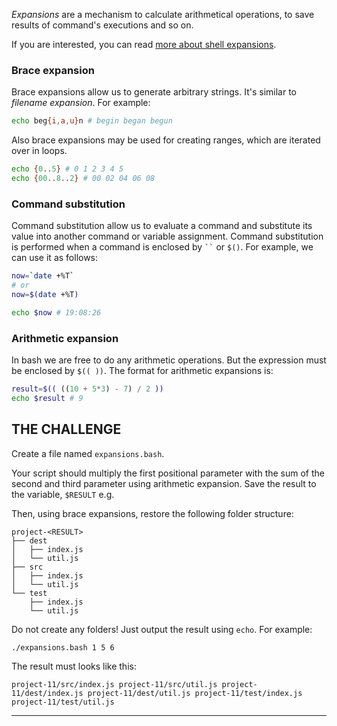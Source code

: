 _Expansions_  are a mechanism to calculate arithmetical operations, to save results of command's executions and so on.

If you are interested, you can read [more about shell expansions](https://www.gnu.org/software/bash/manual/bash.html#Shell-Expansions).

### Brace expansion

Brace expansions allow us to generate arbitrary strings. It's similar to _filename expansion_. For example:

```bash
echo beg{i,a,u}n # begin began begun
```

Also brace expansions may be used for creating ranges, which are iterated over in loops.

```bash
echo {0..5} # 0 1 2 3 4 5
echo {00..8..2} # 00 02 04 06 08
```

### Command substitution

Command substitution allow us to evaluate a command and substitute its value into another command or variable assignment. Command substitution is performed when a command is enclosed by ``` `` ``` or `$()`.  For example, we can use it as follows:

```bash
now=`date +%T`
# or
now=$(date +%T)

echo $now # 19:08:26
```

### Arithmetic expansion

In bash we are free to do any arithmetic operations. But the expression must be enclosed by `$(( ))`. The format for arithmetic expansions is:

```bash
result=$(( ((10 + 5*3) - 7) / 2 ))
echo $result # 9
```

## THE CHALLENGE

Create a file named `expansions.bash`.

Your script should multiply the first positional parameter with the sum of the second and third parameter using arithmetic expansion. Save the result to the variable, `$RESULT` e.g.

Then, using brace expansions, restore the following folder structure:

```
project-<RESULT>
├── dest
│   ├── index.js
│   └── util.js
├── src
│   ├── index.js
│   └── util.js
└── test
    ├── index.js
    └── util.js
```

Do not create any folders! Just output the result using `echo`. For example:

    ./expansions.bash 1 5 6

The result must looks like this:

    project-11/src/index.js project-11/src/util.js project-11/dest/index.js project-11/dest/util.js project-11/test/index.js project-11/test/util.js

---
